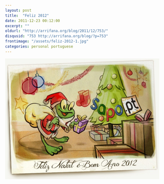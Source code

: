 ```yaml
---
layout: post
title:  "Feliz 2012"
date: 2011-12-23 00:12:00
excerpt: ""
oldurl: "http://arrifana.org/blog/2011/12/753/"
disqusid: "753 http://arrifana.org/blog/?p=753"
frontimage: "/assets/feliz-2012-1.jpg"
categories: personal portuguese
---
```


![Postal Natal SAPO](/assets/feliz-2012-1.jpg "Postal Natal SAPO")

